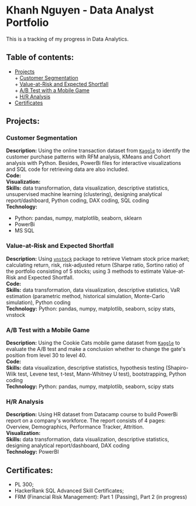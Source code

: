 # Khanh Nguyen - Data Analyst Portfolio
This is a tracking of my progress in Data Analytics.
<br>
## Table of contents:
- [Projects](#projects)<br>
            + [Customer Segmentation](#customer-segmentation)<br>
            + [Value-at-Risk and Expected Shortfall](#value-at-risk-and-expected-shortfall)<br>
            + [A/B Test with a Mobile Game](#ab-test-with-a-mobile-game)<br>
            + [H/R Analysis](#hr-analysis)<br>
- [Certificates](#certificates)

## Projects:

### Customer Segmentation
**Description:** Using the online transaction dataset from [`Kaggle`](https://www.kaggle.com/datasets/marian447/retail-store-sales-transactions) to identify the customer purchase patterns with RFM analysis, KMeans and Cohort analysis with Python. Besides, PowerBi files for interactive visualizations and SQL code for retrieving data are also included.<br>
**Code:**<br>
**Visualization:**<br>
**Skills:** data transformation, data visualization, descriptive statistics, unsupervised machine learning (clustering), designing analytical report/dashboard, Python coding, DAX coding, SQL coding <br>
**Technology:** <br>
+ Python: pandas, numpy, matplotlib, seaborn, sklearn
+ PowerBi
+ MS SQL 

### Value-at-Risk and Expected Shortfall
**Description:** Using [`vnstock`](https://github.com/thinh-vu/vnstock) package to retrieve Vietnam stock price market; calculating return, risk, risk-adjusted return (Sharpe ratio, Sortino ratio) of the portfolio consisting of 5 stocks; using 3 methods to estimate Value-at-Risk and Expected Shortfall.<br>
**Code:**<br>
**Skills:** data transformation, data visualization, descriptive statistics, VaR estimation (parametric method, historical simulation, Monte-Carlo simulation), Python coding <br>
**Technology:** Python: pandas, numpy, matplotlib, seaborn, scipy stats, vnstock <br>

### A/B Test with a Mobile Game
**Description:** Using the Cookie Cats mobile game dataset from [`Kaggle`](https://www.kaggle.com/datasets/mursideyarkin/mobile-games-ab-testing-cookie-cats) to evaluate the A/B test and make a conclusion whether to change the gate's position from level 30 to level 40.<br>
**Code:**<br>
**Skills:** data visualization, descriptive statistics, hypothesis testing (Shapiro-Wilk test, Levene test, t-test, Mann-Whitney U test), bootstrapping, Python coding <br>
**Technology:** Python: pandas, numpy, matplotlib, seaborn, scipy stats <br>

### H/R Analysis
**Description:** Using HR dataset from Datacamp course to build PowerBi report on a company's workforce. The report consists of 4 pages: Overview, Demographics, Performance Tracker, Attrition. <br>
**Visualization:**<br>
**Skills:** data transformation, data visualization, descriptive statistics, designing analytical report/dashboard, DAX coding <br>
**Technology:** PowerBI<br>

## Certificates:
 - PL 300;
 - HackerRank SQL Advanced Skill Certificates;
 - FRM (Financial Risk Management): Part 1 (Passing), Part 2 (in progress)
